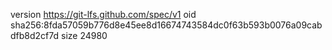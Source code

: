 version https://git-lfs.github.com/spec/v1
oid sha256:8fda57059b776d8e45ee8d16674743584dc0f63b593b0076a09cabdfb8d2cf7d
size 24980
